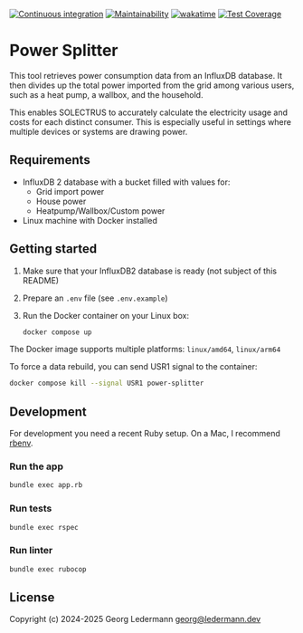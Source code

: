 [![Continuous integration](https://github.com/solectrus/power-splitter/actions/workflows/push.yml/badge.svg)](https://github.com/solectrus/power-splitter/actions/workflows/push.yml)
[![Maintainability](https://api.codeclimate.com/v1/badges/16a4fcb8bca707fc7f6d/maintainability)](https://codeclimate.com/repos/66163a78163ab4576c30d62b/maintainability)
[![wakatime](https://wakatime.com/badge/user/697af4f5-617a-446d-ba58-407e7f3e0243/project/018eb19e-5a00-49ae-966c-943dba618dc8.svg)](https://wakatime.com/badge/user/697af4f5-617a-446d-ba58-407e7f3e0243/project/018eb19e-5a00-49ae-966c-943dba618dc8)
[![Test Coverage](https://api.codeclimate.com/v1/badges/16a4fcb8bca707fc7f6d/test_coverage)](https://codeclimate.com/repos/66163a78163ab4576c30d62b/test_coverage)

# Power Splitter

This tool retrieves power consumption data from an InfluxDB database. It then divides up the total power imported from the grid among various users, such as a heat pump, a wallbox, and the household.

This enables SOLECTRUS to accurately calculate the electricity usage and costs for each distinct consumer. This is especially useful in settings where multiple devices or systems are drawing power.

## Requirements

- InfluxDB 2 database with a bucket filled with values for:
  - Grid import power
  - House power
  - Heatpump/Wallbox/Custom power
- Linux machine with Docker installed

## Getting started

1. Make sure that your InfluxDB2 database is ready (not subject of this README)

2. Prepare an `.env` file (see `.env.example`)

3. Run the Docker container on your Linux box:

   ```bash
   docker compose up
   ```

The Docker image supports multiple platforms: `linux/amd64`, `linux/arm64`

To force a data rebuild, you can send USR1 signal to the container:

```bash
docker compose kill --signal USR1 power-splitter
```

## Development

For development you need a recent Ruby setup. On a Mac, I recommend [rbenv](https://github.com/rbenv/rbenv).

### Run the app

```bash
bundle exec app.rb
```

### Run tests

```bash
bundle exec rspec
```

### Run linter

```bash
bundle exec rubocop
```

## License

Copyright (c) 2024-2025 Georg Ledermann <georg@ledermann.dev>
